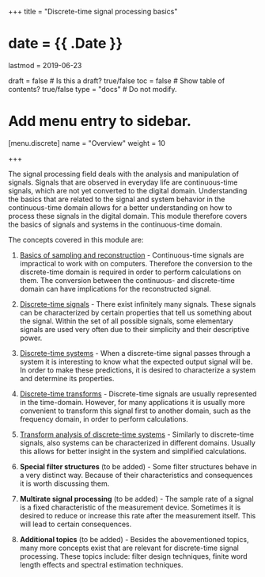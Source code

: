 +++
title = "Discrete-time signal processing basics"

# date = {{ .Date }}
lastmod = 2019-06-23

draft = false  # Is this a draft? true/false
toc = false  # Show table of contents? true/false
type = "docs"  # Do not modify.

# Add menu entry to sidebar.
[menu.discrete]
  name = "Overview"
  weight = 10

+++



The signal processing field deals with the analysis and manipulation of signals.
Signals that are observed in everyday life are continuous-time signals, which are not yet converted to the digital domain.
Understanding the basics that are related to the signal and system behavior in the continuous-time domain allows for a better understanding on how to process these signals in the digital domain. This module therefore covers the basics of signals and systems in the continuous-time domain.

The concepts covered in this module are:

1. <a href="../discretesignalprocessing_sampling_main">Basics of sampling and reconstruction</a> - Continuous-time signals are impractical to work with on computers. Therefore the conversion to the discrete-time domain is required in order to perform calculations on them. The conversion between the continuous- and discrete-time domain can have implications for the reconstructed signal.

2. <a href="../discretesignalprocessing_signals_main">Discrete-time signals</a> - There exist infinitely many signals. These signals can be characterized by certain properties that tell us something about the signal. Within the set of all possible signals, some elementary signals are used very often due to their simplicity and their descriptive power.

3. <a href="../discretesignalprocessing_systems_main">Discrete-time systems</a> - When a discrete-time signal passes through a system it is interesting to know what the expected output signal will be. In order to make these predictions, it is desired to characterize a system and determine its properties.

4. <a href="../discretesignalprocessing_transforms_main">Discrete-time transforms</a> - Discrete-time signals are usually represented in the time-domain. However, for many applications it is usually more convenient to transform this signal first to another domain, such as the frequency domain, in order to perform calculations.

5. <a href="../discretesignalprocessing_analysis_main">Transform analysis of discrete-time systems</a> - Similarly to discrete-time signals, also systems can be characterized in different domains. Usually this allows for better insight in the system and simplified calculations.

6. **Special filter structures** (to be added) - Some filter structures behave in a very distinct way. Because of their characteristics and consequences it is worth discussing them.

7. **Multirate signal processing** (to be added) - The sample rate of a signal is a fixed characteristic of the measurement device. Sometimes it is desired to reduce or increase this rate after the measurement itself. This will lead to certain consequences.

8. **Additional topics** (to be added) - Besides the abovementioned topics, many more concepts exist that are relevant for discrete-time signal processing. These topics include: filter design techniques, finite word length effects and spectral estimation techniques.
